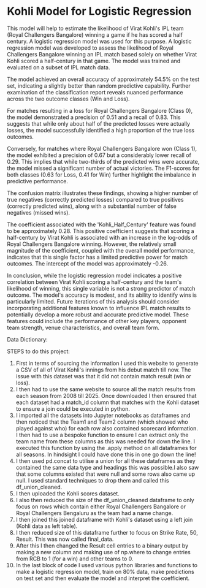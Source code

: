 # Kohli Model for Logistic Regression
This model will help to estimate the likelihood of Virat Kohli's IPL team (Royal Challengers Bangalore) winning a game if he has scored a half century. A logistic regression model was used for this purpose.
A logistic regression model was developed to assess the likelihood of Royal Challengers Bangalore winning an IPL match based solely on whether Virat Kohli scored a half-century in that game. The model was trained and evaluated on a subset of IPL match data.

The model achieved an overall accuracy of approximately 54.5% on the test set, indicating a slightly better than random predictive capability. Further examination of the classification report reveals nuanced performance across the two outcome classes (Win and Loss).

For matches resulting in a loss for Royal Challengers Bangalore (Class 0), the model demonstrated a precision of 0.51 and a recall of 0.83. This suggests that while only about half of the predicted losses were actually losses, the model successfully identified a high proportion of the true loss outcomes.

Conversely, for matches where Royal Challengers Bangalore won (Class 1), the model exhibited a precision of 0.67 but a considerably lower recall of 0.29. This implies that while two-thirds of the predicted wins were accurate, the model missed a significant number of actual victories. The F1-scores for both classes (0.63 for Loss, 0.41 for Win) further highlight the imbalance in predictive performance.

The confusion matrix illustrates these findings, showing a higher number of true negatives (correctly predicted losses) compared to true positives (correctly predicted wins), along with a substantial number of false negatives (missed wins).

The coefficient associated with the 'Kohli_Half_Century' feature was found to be approximately 0.28. This positive coefficient suggests that scoring a half-century by Virat Kohli is associated with an increase in the log-odds of Royal Challengers Bangalore winning. However, the relatively small magnitude of the coefficient, coupled with the overall model performance, indicates that this single factor has a limited predictive power for match outcomes. The intercept of the model was approximately -0.26.

In conclusion, while the logistic regression model indicates a positive correlation between Virat Kohli scoring a half-century and the team's likelihood of winning, this single variable is not a strong predictor of match outcome. The model's accuracy is modest, and its ability to identify wins is particularly limited. Future iterations of this analysis should consider incorporating additional features known to influence IPL match results to potentially develop a more robust and accurate predictive model. These features could include the performance of other key players, opponent team strength, venue characteristics, and overall team form.

Data Dictionary:


STEPS to do this project:

1. First in terms of sourcing the information I used this website to generate a CSV of all of Virat Kohli's innings from his debut match till now. The issue with this dataset was that it did not contain match result (win or loss).
2. I then had to use the same website to source all the match results from each season from 2008 till 2025. Once downloaded I then ensured that each dataset had a match_id column that matches with the Kohli dataset to ensure a join could be executed in python.
3. I imported all the datasets into Jupyter notebooks as dataframes and then noticed that the Team1 and Team2 column (which showed who played against who) for each row also contained scorecard information. I then had to use a bespoke function to ensure I can extract only the team name from these columns as this was needed for down the line. I executed this function by using the .apply method on all dataframes for all seasons. In hindsight I could have done this in one go down the line!
4. I then used pd.concat to utilise a union for all these dataframes as they contained the same data type and headings this was possible.I also saw that some columns existed that were null and some rows also came up null. I used standard techniques to drop them and called this df_union_cleaned.
5. I then uploaded the Kohli scores dataset.
6. I also then reduced the size of the df_union_cleaned dataframe to only focus on rows which contain either Royal Challengers Bangalore or Royal Challengers Bengaluru as the team had a name change.
7. I then joined this joined dataframe with Kohli's dataset using a left join (Kohli data as left table).
8. I then reduced size of this dataframe further to focus on Strike Rate, 50, Result. This was now called final_data.
9. After this I then changed the Result cell entries to a binary output by making a new column and making use of np.where to change entries from RCB to 1 (for a win) and other teams to 0.
10. In the last block of code I used various python libraries and functions to make a logistic regression model, train on 80% data, make predictions on test set and then evaluate the model and interpret the coefficient.
